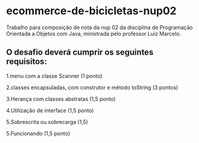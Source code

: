 # ecommerce-de-bicicletas-nup02

Trabalho para composição de nota da nup 02 da disciplina de Programação Orientada a Objetos com Java, ministrada pelo professor Luiz Marcelo.

## O desafio deverá cumprir os seguintes requisitos: 

1.menu com a classe Scanner (1 ponto)

2.classes encapsuladas, com construtor e método toString (3 pontos)  
  
3.Herança com classes abstratas (1,5 ponto) 

4.Utilização de interface (1,5 ponto)

5.Sobrescrita ou sobrecarga (1,5)

5.Funcionando (1,5 ponto)
